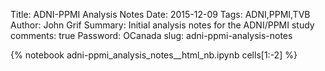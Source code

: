 Title: ADNI-PPMI Analysis Notes
Date: 2015-12-09
Tags: ADNI,PPMI,TVB
Author: John Grif
Summary: Initial analysis notes for the ADNI/PPMI study
comments: true
Password: OCanada
slug: adni-ppmi-analysis-notes

{% notebook adni-ppmi_analysis_notes__html_nb.ipynb cells[1:-2] %}
